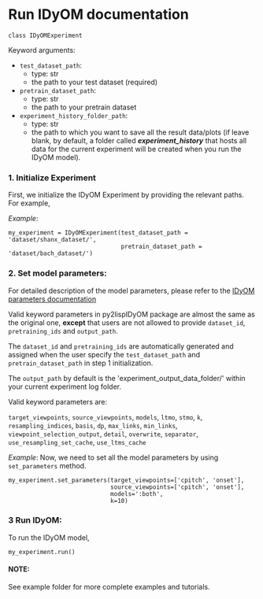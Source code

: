 # Run IDyOM documentation

`class IDyOMExperiment`

Keyword arguments:

- `test_dataset_path`:
    - type: str
    - the path to your test dataset (required)
- `pretrain_dataset_path`:
    - type: str
    - the path to your pretrain dataset
- `experiment_history_folder_path`:
    - type: str
    - the path to which you want to save all the result data/plots
      (if leave blank, by default, a folder called **_experiment_history_** that hosts all data for the current
      experiment will be created when you run the IDyOM model).

### 1. Initialize Experiment

First, we initialize the IDyOM Experiment by providing the relevant paths. For example,

_Example_:

```
my_experiment = IDyOMExperiment(test_dataset_path = 'dataset/shanx_dataset/',
                                pretrain_dataset_path = 'dataset/bach_dataset/')
```

### 2. Set model parameters:

For detailed description of the model parameters, please refer to
the [IDyOM parameters documentation](https://github.com/mtpearce/idyom/wiki/IDyOM-Parameters)

Valid keyword parameters in py2lispIDyOM package are almost the same as the original one, **except** that users are not
allowed to provide `dataset_id`, `pretraining_ids` and `output_path`.

The `dataset_id` and `pretraining_ids` are automatically generated and assigned when the user specify
the `test_dataset_path` and `pretrain_dataset_path` in step 1 initialization.

The `output_path` by default is the 'experiment_output_data_folder/' within your current experiment log folder.

Valid keyword parameters are:

`target_viewpoints`, `source_viewpoints`,
`models`, `ltmo`, `stmo`,
`k`, `resampling_indices`,
`basis`, `dp`, `max_links`, `min_links`, `viewpoint_selection_output`,
`detail`, `overwrite`, `separator`,
`use_resampling_set_cache`, `use_ltms_cache`

_Example_:
Now, we need to set all the model parameters by using `set_parameters` method.

```
my_experiment.set_parameters(target_viewpoints=['cpitch', 'onset'],
                             source_viewpoints=['cpitch', 'onset'],
                             models=':both',
                             k=10)
```

### 3 Run IDyOM:

To run the IDyOM model,

```
my_experiment.run()
```

#### NOTE:

See example folder for more complete examples and tutorials.